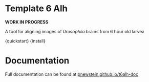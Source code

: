 # Template 6 Alh

**WORK IN PROGRESS**

A tool for aligning images of <i>Drosophila</i> brains from 6 hour old larvea

{quickstart}
{install}

# Documentation
Full documentation can be found at [pnewstein.github.io/t6alh-doc](https://pnewstein.github.io/t6alh-doc)
